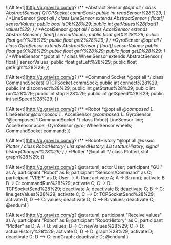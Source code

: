 ![Alt text](http://g.gravizo.com/g?
/**
*Abstract Sensor
*@opt all
*/
class AbstractSensor{
    QTCPSocket commSock;
    public int readSensor%28%29;
}
/**
*LineSensor
*@opt all
*/
class LineSensor extends AbstractSensor {
        float[] sensorValues;
        public bool isOk%28%29;
        public int getValues%28float[] values%29;
}
/**
*AccelSensor
*@opt all
*/
class AccelSensor extends AbstractSensor {
        float[] sensorValues;
        public float getX%28%29;
        public float getY%28%29;
        public float getZ%28%29;
}
/**
*GyroSensor
*@opt all
*/
class GyroSensor extends AbstractSensor {
        float[] sensorValues;
        public float getX%28%29;
        public float getY%28%29;
        public float getZ%28%29;
}
/**
*WheelSensor
*@opt all
*/
class WheelSensor extends AbstractSensor {
        float[] sensorValues;
        public float getLeft%28%29;
        public float getRight%28%29;
})

![Alt text](http://g.gravizo.com/g?
/**
*Command Socket
*@opt all
*/
class CommandSocket{
    QTCPSocket commSock;
    public int connect%28%29;
    public int disconnect%28%29;
    public int getStatus%28%29;
    public int run%28%29;
    public int stop%28%29;
    public int getSpeed%28%29;
    public int setSpeed%28%29;
})

![Alt text](http://g.gravizo.com/g?
/**
*Robot
*@opt all
*@composed 1..* LineSensor
*@composed 1..* AccelSensor
*@composed 1..* GyroSensor
*@composed 1 CommandSocket
*/
class Robot{
	LineSensor line;
	AccelSensor accel;
	GyroSensor gyro;
	WheelSensor wheels;
	CommandSocket command;
})

![Alt text](http://g.gravizo.com/g?
/**
*RobotHistory
*@opt all
*@assoc Plotter
*/
class RobotHistory{
	List speedHistory;
	List statusHistory;
	signal historyChanged%28%29;
}
/**
*Plotter
*@opt all
*/
class Plotter{
	slot graph%28%29;
})

![Alt text](http://g.gravizo.com/g?
@startuml;
actor User;
participant "GUI" as A;
participant "Robot" as B;
participant "Sensors/Command" as C;
participant "VREP" as D;
User -> A: Run;
activate A;
A -> B: run();
activate B
B -> C: commandRun%28%29;
activate C;
C -> D: TCPSocketSend%28%29;
deactivate A;
deactivate B;
deactivate C;
B -> C: line.getValues%28%29;
activate C;
C --> D: TCPSocketSend%28%29;
activate D;
D --> C: values;
deactivate D;
C --> B: values;
deactivate C;
@enduml
)

![Alt text](http://g.gravizo.com/g?
@startuml;
participant "Receive values" as A;
participant "Robot" as B;
participant "RobotHistory" as C;
participant "Plotter" as D;
A -> B: values;
B -> C: newValues%28%29;
C -> D: actualHistory%28%29;
activate D;
D -> D: graph%28%29;
activate D;
deactivate D;
D --> C: endGraph;
deactivate D;
@enduml
)